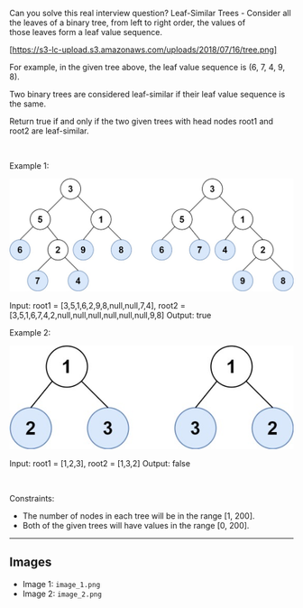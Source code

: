 Can you solve this real interview question? Leaf-Similar Trees - Consider all the leaves of a binary tree, from left to right order, the values of those leaves form a leaf value sequence.

[https://s3-lc-upload.s3.amazonaws.com/uploads/2018/07/16/tree.png]

For example, in the given tree above, the leaf value sequence is (6, 7, 4, 9, 8).

Two binary trees are considered leaf-similar if their leaf value sequence is the same.

Return true if and only if the two given trees with head nodes root1 and root2 are leaf-similar.

 

Example 1:

![Example 1](./image_1.png)


Input: root1 = [3,5,1,6,2,9,8,null,null,7,4], root2 = [3,5,1,6,7,4,2,null,null,null,null,null,null,9,8]
Output: true


Example 2:

![Example 2](./image_2.png)


Input: root1 = [1,2,3], root2 = [1,3,2]
Output: false


 

Constraints:

 * The number of nodes in each tree will be in the range [1, 200].
 * Both of the given trees will have values in the range [0, 200].

---

## Images

- Image 1: `image_1.png`
- Image 2: `image_2.png`
